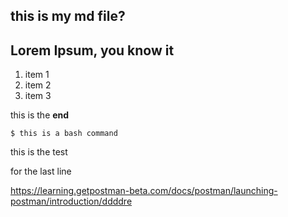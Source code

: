 ## this is my md file?

## Lorem Ipsum, you know it

1. item 1
1. item 2
1. item 3

this is the **end**

```
$ this is a bash command
```

this is the test

for the last line

<https://learning.getpostman-beta.com/docs/postman/launching-postman/introduction/ddddre>
